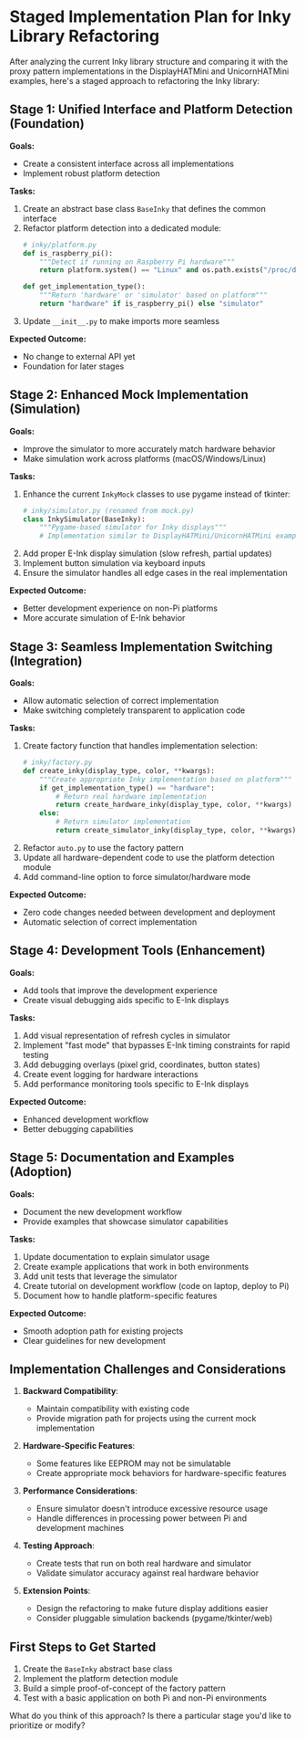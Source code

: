 # Staged Implementation Plan for Inky Library Refactoring

After analyzing the current Inky library structure and comparing it with the proxy pattern implementations in the DisplayHATMini and UnicornHATMini examples, here's a staged approach to refactoring the Inky library:

## Stage 1: Unified Interface and Platform Detection (Foundation)

**Goals:**
- Create a consistent interface across all implementations
- Implement robust platform detection

**Tasks:**
1. Create an abstract base class `BaseInky` that defines the common interface
2. Refactor platform detection into a dedicated module:
   ```python
   # inky/platform.py
   def is_raspberry_pi():
       """Detect if running on Raspberry Pi hardware"""
       return platform.system() == "Linux" and os.path.exists("/proc/device-tree/model")
   
   def get_implementation_type():
       """Return 'hardware' or 'simulator' based on platform"""
       return "hardware" if is_raspberry_pi() else "simulator"
   ```
3. Update `__init__.py` to make imports more seamless

**Expected Outcome:**
- No change to external API yet
- Foundation for later stages

## Stage 2: Enhanced Mock Implementation (Simulation)

**Goals:**
- Improve the simulator to more accurately match hardware behavior
- Make simulation work across platforms (macOS/Windows/Linux)

**Tasks:**
1. Enhance the current `InkyMock` classes to use pygame instead of tkinter:
   ```python
   # inky/simulator.py (renamed from mock.py)
   class InkySimulator(BaseInky):
       """Pygame-based simulator for Inky displays"""
       # Implementation similar to DisplayHATMini/UnicornHATMini examples
   ```
2. Add proper E-Ink display simulation (slow refresh, partial updates)
3. Implement button simulation via keyboard inputs
4. Ensure the simulator handles all edge cases in the real implementation

**Expected Outcome:**
- Better development experience on non-Pi platforms
- More accurate simulation of E-Ink behavior

## Stage 3: Seamless Implementation Switching (Integration)

**Goals:**
- Allow automatic selection of correct implementation
- Make switching completely transparent to application code

**Tasks:**
1. Create factory function that handles implementation selection:
   ```python
   # inky/factory.py
   def create_inky(display_type, color, **kwargs):
       """Create appropriate Inky implementation based on platform"""
       if get_implementation_type() == "hardware":
           # Return real hardware implementation
           return create_hardware_inky(display_type, color, **kwargs)
       else:
           # Return simulator implementation
           return create_simulator_inky(display_type, color, **kwargs)
   ```
2. Refactor `auto.py` to use the factory pattern
3. Update all hardware-dependent code to use the platform detection module
4. Add command-line option to force simulator/hardware mode

**Expected Outcome:**
- Zero code changes needed between development and deployment
- Automatic selection of correct implementation

## Stage 4: Development Tools (Enhancement)

**Goals:**
- Add tools that improve the development experience
- Create visual debugging aids specific to E-Ink displays

**Tasks:**
1. Add visual representation of refresh cycles in simulator
2. Implement "fast mode" that bypasses E-Ink timing constraints for rapid testing
3. Add debugging overlays (pixel grid, coordinates, button states)
4. Create event logging for hardware interactions
5. Add performance monitoring tools specific to E-Ink displays

**Expected Outcome:**
- Enhanced development workflow
- Better debugging capabilities

## Stage 5: Documentation and Examples (Adoption)

**Goals:**
- Document the new development workflow
- Provide examples that showcase simulator capabilities

**Tasks:**
1. Update documentation to explain simulator usage
2. Create example applications that work in both environments
3. Add unit tests that leverage the simulator
4. Create tutorial on development workflow (code on laptop, deploy to Pi)
5. Document how to handle platform-specific features

**Expected Outcome:**
- Smooth adoption path for existing projects
- Clear guidelines for new development

## Implementation Challenges and Considerations

1. **Backward Compatibility**:
   - Maintain compatibility with existing code
   - Provide migration path for projects using the current mock implementation

2. **Hardware-Specific Features**:
   - Some features like EEPROM may not be simulatable
   - Create appropriate mock behaviors for hardware-specific features

3. **Performance Considerations**:
   - Ensure simulator doesn't introduce excessive resource usage
   - Handle differences in processing power between Pi and development machines

4. **Testing Approach**:
   - Create tests that run on both real hardware and simulator
   - Validate simulator accuracy against real hardware behavior

5. **Extension Points**:
   - Design the refactoring to make future display additions easier
   - Consider pluggable simulation backends (pygame/tkinter/web)

## First Steps to Get Started

1. Create the `BaseInky` abstract base class
2. Implement the platform detection module
3. Build a simple proof-of-concept of the factory pattern
4. Test with a basic application on both Pi and non-Pi environments

What do you think of this approach? Is there a particular stage you'd like to prioritize or modify?